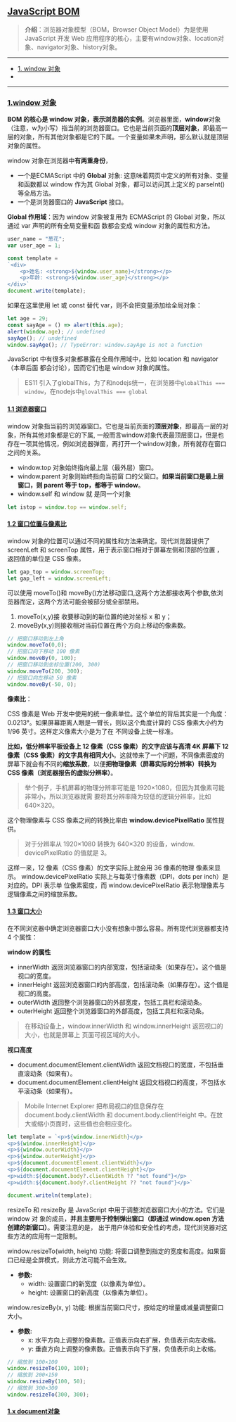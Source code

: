 ## [JavaScript BOM](#)
> **介绍**：浏览器对象模型（BOM，Browser Object Model）为是使用 JavaScript 开发 Web 应用程序的核心，主要有window对象、location对象、navigator对象、history对象。

---

- [1. window 对象](#)
- 

---

### [1.window 对象](#)
**BOM 的核心是 window 对象，表示浏览器的实例**。浏览器里面，**window**对象（注意，w为小写）指当前的浏览器窗口。它也是当前页面的**顶层对象**，即最高一层的对象，所有其他对象都是它的下属。一个变量如果未声明，那么默认就是顶层对象的属性。

window 对象在浏览器中**有两重身份**，
* 一个是ECMAScript 中的 **Global** 对象: 这意味着网页中定义的所有对象、变量和函数都以 window 作为其 Global 对象，都可以访问其上定义的 parseInt()等全局方法。
* 一个是浏览器窗口的 **JavaScript** 接口。

**Global 作用域**：因为 window 对象被复用为 ECMAScript 的 Global 对象，所以通过 var 声明的所有全局变量和函 数都会变成 window 对象的属性和方法。

```javascript
user_name = "葱花";
var user_age = 1;

const template = 
`<div>
    <p>姓名: <strong>${window.user_name}</strong></p>
    <p>年龄: <strong>${window.user_age}</strong></p>
</div>`
document.write(template);
```

如果在这里使用 let 或 const 替代 var，则不会把变量添加给全局对象：

```javascript
let age = 29;
const sayAge = () => alert(this.age);
alert(window.age); // undefined
sayAge(); // undefined
window.sayAge(); // TypeError: window.sayAge is not a function 
```

JavaScript 中有很多对象都暴露在全局作用域中，比如 location 和 navigator（本章后面 都会讨论），因而它们也是 window 对象的属性。

> ES11 引入了globalThis，为了和nodejs统一，在浏览器中`globalThis === window`，在nodejs中`glovalThis === global`

#### [1.1 浏览器窗口](#)

window 对象指当前的浏览器窗口。它也是当前页面的**顶层对象**，即最高一层的对象，所有其他对象都是它的下属, 一般而言window对象代表最顶层窗口，但是也存在一项其他情况，例如浏览器弹窗，再打开一个window对象，所有就存在窗口之间的关系。

* window.top 对象始终指向最上层（最外层）窗口。
* window.parent 对象则始终指向当前窗 口的父窗口。**如果当前窗口是最上层窗口，则 parent 等于 top，都等于 window**。
* window.self 和 window 就 是同一个对象

```javascript
let istop = window.top == window.self;
```

#### [1.2 窗口位置与像素比](#)

window 对象的位置可以通过不同的属性和方法来确定。现代浏览器提供了 screenLeft 和 screenTop 属性，用于表示窗口相对于屏幕左侧和顶部的位置 ，返回值的单位是 CSS 像素。

```javascript
let gap_top = window.screenTop; 
let gap_left = window.screenLeft;
```

可以使用 moveTo()和 moveBy()方法移动窗口,这两个方法都接收两个参数,依浏览器而定，这两个方法可能会被部分或全部禁用。

1. moveTo(x,y)接 收要移动到的新位置的绝对坐标 x 和 y；
2.  moveBy(x,y)则接收相对当前位置在两个方向上移动的像素数。 

```javascript
// 把窗口移动到左上角
window.moveTo(0,0);
// 把窗口向下移动 100 像素
window.moveBy(0, 100);
// 把窗口移动到坐标位置(200, 300)
window.moveTo(200, 300);
// 把窗口向左移动 50 像素
window.moveBy(-50, 0);
```

**像素比**：

CSS 像素是 Web 开发中使用的统一像素单位。这个单位的背后其实是一个角度：0.0213°。如果屏幕距离人眼是一臂长，则以这个角度计算的 CSS 像素大小约为 1/96 英寸。这样定义像素大小是为了在 不同设备上统一标准。

**比如，低分辨率平板设备上 12 像素（CSS 像素）的文字应该与高清 4K 屏幕下 12 像素（CSS 像素）的文字具有相同大小**。这就带来了一个问题，不同像素密度的屏幕下就会有不同的**缩放系数**，以便**把物理像素（屏幕实际的分辨率）转换为 CSS 像素（浏览器报告的虚拟分辨率）**。 

>  举个例子，手机屏幕的物理分辨率可能是 1920×1080，但因为其像素可能非常小，所以浏览器就需 要将其分辨率降为较低的逻辑分辨率，比如 640×320。

这个物理像素与 CSS 像素之间的转换比率由 **window.devicePixelRatio** 属性提供。

> 对于分辨率从 1920×1080 转换为 640×320 的设备，window. devicePixelRatio 的值就是 3。

这样一来，12 像素（CSS 像素）的文字实际上就会用 36 像素的物理 像素来显示。 window.devicePixelRatio 实际上与每英寸像素数（DPI，dots per inch）是对应的。DPI 表示单 位像素密度，而 window.devicePixelRatio 表示物理像素与逻辑像素之间的缩放系数。

#### [1.3 窗口大小](#)
在不同浏览器中确定浏览器窗口大小没有想象中那么容易。所有现代浏览器都支持 4 个属性：

**window 的属性**
* innerWidth 返回浏览器窗口的内部宽度，包括滚动条（如果存在）。这个值是视口的宽度。
* innerHeight 返回浏览器窗口的内部高度，包括滚动条（如果存在）。这个值是视口的高度。
* outerWidth 返回整个浏览器窗口的外部宽度，包括工具栏和滚动条。
* outerHeight 返回整个浏览器窗口的外部高度，包括工具栏和滚动条。

> 在移动设备上，window.innerWidth 和 window.innerHeight 返回视口的大小，也就是屏幕上
页面可视区域的大小。

**视口高度**
* document.documentElement.clientWidth  返回文档视口的宽度，不包括垂直滚动条（如果有）。
* document.documentElement.clientHeight 返回文档视口的高度，不包括水平滚动条（如果有）。

> Mobile Internet Explorer 把布局视口的信息保存在
document.body.clientWidth 和 document.body.clientHeight 中。在放大或缩小页面时，这些值也会相应变化。

```javascript
let template = `<p>${window.innerWidth}</p>
<p>${window.innerHeight}</p>
<p>${window.outerWidth}</p>
<p>${window.outerHeight}</p>
<p>${document.documentElement.clientWidth}</p>
<p>${document.documentElement.clientHeight}</p>
<p>width:${document.body?.clientWidth ?? "not found"}</p>
<p>width:${document.body?.clientHeight ?? "not found"}</p>`

document.writeln(template);
```

resizeTo 和 resizeBy 是 JavaScript 中用于调整浏览器窗口大小的方法。它们是 window 对
象的成员，**并且主要用于控制弹出窗口（即通过 window.open 方法创建的新窗口）**。需要注意的是，
出于用户体验和安全性的考虑，现代浏览器对这些方法的应用有一定限制。

window.resizeTo(width, height) 功能: 将窗口调整到指定的宽度和高度。如果窗口已经是全屏模式，则此方法可能不会生效。
* **参数:**
  * width: 设置窗口的新宽度（以像素为单位）。
  * height: 设置窗口的新高度（以像素为单位）。

window.resizeBy(x, y) 功能: 根据当前窗口尺寸，按给定的增量或减量调整窗口大小。
* **参数:**
  * x: 水平方向上调整的像素数。正值表示向右扩展，负值表示向左收缩。
  * y: 垂直方向上调整的像素数。正值表示向下扩展，负值表示向上收缩。


```javascript
// 缩放到 100×100
window.resizeTo(100, 100);
// 缩放到 200×150
window.resizeBy(100, 50);
// 缩放到 300×300
window.resizeTo(300, 300); 
```



#### [1.x document对象](#)


